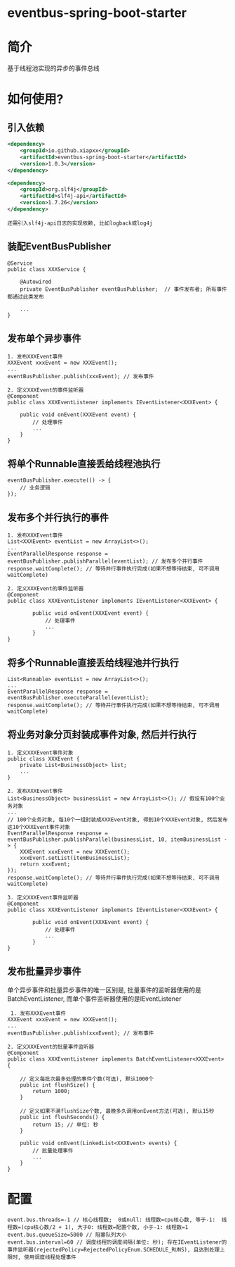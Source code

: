 # eventbus-spring-boot-starter

# 简介
基于线程池实现的异步的事件总线

# 如何使用?
## 引入依赖
~~~~xml
<dependency>
    <groupId>io.github.xiapxx</groupId>
    <artifactId>eventbus-spring-boot-starter</artifactId>
    <version>1.0.3</version>
</dependency>
~~~~
~~~~xml
<dependency>
    <groupId>org.slf4j</groupId>
    <artifactId>slf4j-api</artifactId>
    <version>1.7.26</version>
</dependency>
~~~~
~~~~
还需引入slf4j-api日志的实现依赖, 比如logback或log4j
~~~~

## 装配EventBusPublisher

    @Service
    public class XXXService {
    
        @Autowired
        private EventBusPublisher eventBusPublisher;  // 事件发布者; 所有事件都通过此类发布
        
        ...
    }

## 发布单个异步事件
    1. 发布XXXEvent事件
    XXXEvent xxxEvent = new XXXEvent();
    ...
    eventBusPublisher.publish(xxxEvent); // 发布事件
    
    2. 定义XXXEvent的事件监听器
    @Component 
    public class XXXEventListener implements IEventListener<XXXEvent> {
        
        public void onEvent(XXXEvent event) {
            // 处理事件
            ...
        }
    }

## 将单个Runnable直接丢给线程池执行
    eventBusPublisher.execute(() -> {
        // 业务逻辑
    });

## 发布多个并行执行的事件
    1. 发布XXXEvent事件
    List<XXXEvent> eventList = new ArrayList<>();
    ...
    EventParallelResponse response = eventBusPublisher.publishParallel(eventList); // 发布多个并行事件
    response.waitComplete(); // 等待并行事件执行完成(如果不想等待结束, 可不调用waitComplete)

    2. 定义XXXEvent的事件监听器
    @Component
    public class XXXEventListener implements IEventListener<XXXEvent> {
    
            public void onEvent(XXXEvent event) {
                // 处理事件
                ...
            }
    }

## 将多个Runnable直接丢给线程池并行执行
    List<Runnable> eventList = new ArrayList<>();
    ...
    EventParallelResponse response = eventBusPublisher.executeParallel(eventList);
    response.waitComplete(); // 等待并行事件执行完成(如果不想等待结束, 可不调用waitComplete)

## 将业务对象分页封装成事件对象, 然后并行执行
    1. 定义XXXEvent事件对象
    public class XXXEvent {
        private List<BusinessObject> list;
        ...
    }
    
    2. 发布XXXEvent事件
    List<BusinessObject> businessList = new ArrayList<>(); // 假设有100个业务对象
    ...
    // 100个业务对象, 每10个一组封装成XXXEvent对象, 得到10个XXXEvent对象, 然后发布这10个XXXEvent事件对象
    EventParallelResponse response = eventBusPublisher.publishParallel(businessList, 10, itemBusinessList -> {
        XXXEvent xxxEvent = new XXXEvent();
        xxxEvent.setList(itemBusinessList);
        return xxxEvent;
    });
    response.waitComplete(); // 等待并行事件执行完成(如果不想等待结束, 可不调用waitComplete)

    3. 定义XXXEvent事件监听器
    @Component
    public class XXXEventListener implements IEventListener<XXXEvent> {
    
            public void onEvent(XXXEvent event) {
                // 处理事件
                ...
            }
    }

## 发布批量异步事件
单个异步事件和批量异步事件的唯一区别是, 批量事件的监听器使用的是BatchEventListener, 而单个事件监听器使用的是IEventListener

     1. 发布XXXEvent事件
    XXXEvent xxxEvent = new XXXEvent();
    ...
    eventBusPublisher.publish(xxxEvent); // 发布事件
    
    2. 定义XXXEvent的批量事件监听器
    @Component 
    public class XXXEventListener implements BatchEventListener<XXXEvent> {

        // 定义每批次最多处理的事件个数(可选), 默认1000个    
        public int flushSize() {
            return 1000;
        }

        // 定义如果不满flushSize个数, 最晚多久调用onEvent方法(可选), 默认15秒
        public int flushSeconds() {
            return 15; // 单位: 秒
        }
                
        public void onEvent(LinkedList<XXXEvent> events) {
            // 批量处理事件
            ...
        }
    }

# 配置
    event.bus.threads=-1 // 核心线程数;  0或null: 线程数=cpu核心数, 等于-1:  线程数=(cpu核心数/2 + 1), 大于0: 线程数=配置个数, 小于-1: 线程数=1
    event.bus.queueSize=5000 // 阻塞队列大小
    event.bus.interval=60 // 调度线程的调度间隔(单位: 秒); 存在IEventListener的事件监听器(rejectedPolicy=RejectedPolicyEnum.SCHEDULE_RUNS), 且达到处理上限时, 使用调度线程处理事件
    